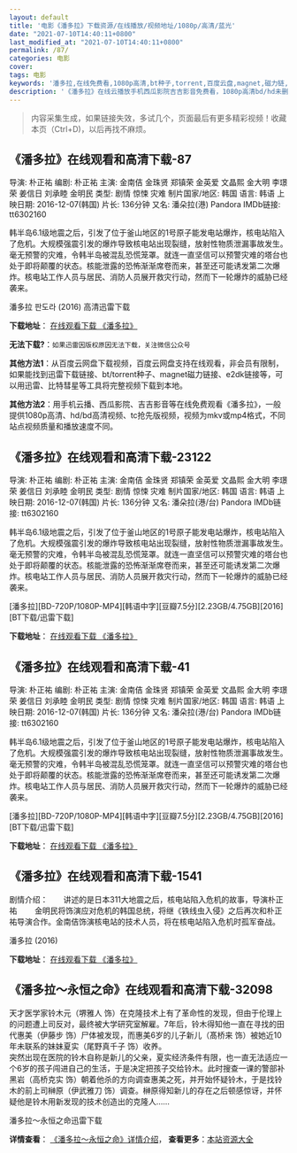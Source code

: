 ```yaml
---
layout: default
title: '电影《潘多拉》下载资源/在线播放/视频地址/1080p/高清/蓝光'
date: "2021-07-10T14:40:11+0800"
last_modified_at: "2021-07-10T14:40:11+0800"
permalink: /87/
categories: 电影
cover:
tags: 电影
keywords: '潘多拉,在线免费看,1080p高清,bt种子,torrent,百度云盘,magnet,磁力链,迅雷下载资源'
description: '《潘多拉》在线云播放手机西瓜影院吉吉影音免费看，1080p高清bd/hd未删减完整版和tc抢先枪版，mkv/mp4格式，附带bt/torrent种子、magnet/磁力链、百度云盘、网盘资源迅雷下载链接'
---
```


>内容采集生成，如果链接失效，多试几个，页面最后有更多精彩视频！收藏本页（Ctrl+D)，以后再找不麻烦。


## 《潘多拉》在线观看和高清下载-87

导演: 朴正祐 编剧: 朴正祐 主演: 金南佶 金珠贤 郑镇荣 金英爱 文晶熙 金大明 李璟荣 姜信日 刘承睦 金明民 类型: 剧情 惊悚 灾难 制片国家/地区: 韩国 语言: 韩语 上映日期: 2016-12-07(韩国) 片长: 136分钟 又名: 潘朵拉(港) Pandora IMDb链接: tt6302160

韩半岛6.1级地震之后，引发了位于釜山地区的1号原子能发电站爆炸，核电站陷入了危机。大规模强震引发的爆炸导致核电站出现裂缝，放射性物质泄漏事故发生。毫无预警的灾难，令韩半岛被混乱恐慌笼罩。就连一直坚信可以预警灾难的塔台也处于即将颠覆的状态。核能泄露的恐怖渐渐席卷而来，甚至还可能诱发第二次爆炸。核电站工作人员与居民、消防人员展开救灾行动，然而下一轮爆炸的威胁已经袭来。


潘多拉 판도라 (2016) 高清迅雷下载

**下载地址**： [在线观看下载 《潘多拉》](https://www.xl720.com/thunder/23068.html) 


**无法下载?**：`如果迅雷因版权原因无法下载，关注微信公众号 `

**其他方法1**：从百度云网盘下载视频，百度云网盘支持在线观看，非会员有限制，如果能找到迅雷下载链接、bt/torrent种子、magnet磁力链接、e2dk链接等，可以用迅雷、比特彗星等工具将完整视频下载到本地。

**其他方法2**：用手机云播、西瓜影院、吉吉影音等在线免费观看《潘多拉》，一般提供1080p高清、hd/bd高清视频、tc抢先版视频，视频为mkv或mp4格式，不同站点视频质量和播放速度不同。


## 《潘多拉》在线观看和高清下载-23122

导演: 朴正祐 编剧: 朴正祐 主演: 金南佶 金珠贤 郑镇荣 金英爱 文晶熙 金大明 李璟荣 姜信日 刘承睦 金明民 类型: 剧情 惊悚 灾难 制片国家/地区: 韩国 语言: 韩语 上映日期: 2016-12-07(韩国) 片长: 136分钟 又名: 潘朵拉(港/台) Pandora IMDb链接: tt6302160

韩半岛6.1级地震之后，引发了位于釜山地区的1号原子能发电站爆炸，核电站陷入了危机。大规模强震引发的爆炸导致核电站出现裂缝，放射性物质泄漏事故发生。毫无预警的灾难，令韩半岛被混乱恐慌笼罩。就连一直坚信可以预警灾难的塔台也处于即将颠覆的状态。核能泄露的恐怖渐渐席卷而来，甚至还可能诱发第二次爆炸。核电站工作人员与居民、消防人员展开救灾行动，然而下一轮爆炸的威胁已经袭来。


[潘多拉][BD-720P/1080P-MP4][韩语中字][豆瓣7.5分][2.23GB/4.75GB][2016][BT下载/迅雷下载]

**下载地址**： [在线观看下载 《潘多拉》](https://www.btdx8.com/torrent/pandora_2016.html) 


## 《潘多拉》在线观看和高清下载-41

导演: 朴正祐 编剧: 朴正祐 主演: 金南佶 金珠贤 郑镇荣 金英爱 文晶熙 金大明 李璟荣 姜信日 刘承睦 金明民 类型: 剧情 惊悚 灾难 制片国家/地区: 韩国 语言: 韩语 上映日期: 2016-12-07(韩国) 片长: 136分钟 又名: 潘朵拉(港/台) Pandora IMDb链接: tt6302160

韩半岛6.1级地震之后，引发了位于釜山地区的1号原子能发电站爆炸，核电站陷入了危机。大规模强震引发的爆炸导致核电站出现裂缝，放射性物质泄漏事故发生。毫无预警的灾难，令韩半岛被混乱恐慌笼罩。就连一直坚信可以预警灾难的塔台也处于即将颠覆的状态。核能泄露的恐怖渐渐席卷而来，甚至还可能诱发第二次爆炸。核电站工作人员与居民、消防人员展开救灾行动，然而下一轮爆炸的威胁已经袭来。


[潘多拉][BD-720P/1080P-MP4][韩语中字][豆瓣7.5分][2.23GB/4.75GB][2016][BT下载/迅雷下载]

**下载地址**： [在线观看下载 《潘多拉》](https://www.btdx8.com/torrent/pandora_2016.html) 


## 《潘多拉》在线观看和高清下载-1541

剧情介绍：　　讲述的是日本311大地震之后，核电站陷入危机的故事，导演朴正祐 　　金明民将饰演应对危机的韩国总统，将继《铁线虫入侵》之后再次和朴正祐导演合作。金南佶饰演核电站的技术人员，将在核电站陷入危机时孤军奋战。


潘多拉 (2016)

**下载地址**： [在线观看下载 《潘多拉》](https://www.btbtdy.me/btdy/dy9469.html) 


## 《潘多拉～永恒之命》在线观看和高清下载-32098

天才医学家铃木元（堺雅人 饰）在克隆技术上有了革命性的发现，但由于伦理上的问题遭上司反对，最终被大学研究室解雇。7年后，铃木得知他一直在寻找的田代惠美（伊藤步 饰）尸体被发现，而惠美6岁的儿子新儿（髙桥来 饰）被她近10年未联系的妹妹夏实（尾野真千子 饰）收养。<br />突然出现在医院的铃木自称是新儿的父亲，夏实经济条件有限，也一直无法适应一个6岁的孩子闯进自己的生活，于是决定把孩子交给铃木。此时搜查一课的警部补黑岩（高桥克实 饰）朝着他杀的方向调查惠美之死，并开始怀疑铃木，于是找铃木的前上司榊原（伊武雅刀 饰）调查。榊原得知新儿的存在之后顿感惊讶，并怀疑他是铃木用新发现的技术创造出的克隆人……


潘多拉～永恒之命迅雷下载

**详情查看**： [《潘多拉～永恒之命》详情介绍](/movie/32098/)， **查看更多**：[本站资源大全](/movie/t/all/)

